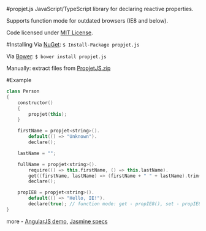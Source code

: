 #propjet.js
JavaScript/TypeScript library for declaring reactive properties.

Supports function mode for outdated browsers (IE8 and below).

Code licensed under [MIT License](LICENSE).

#Installing
Via [NuGet](https://www.nuget.org/packages/propjet.js/): `$ Install-Package propjet.js`

Via [Bower](http://bower.io/): `$ bower install propjet.js`

Manually: extract files from [PropjetJS.zip](PropjetJS.zip?raw=true)

#Example
```C++
class Person
{
    constructor()
    {
        propjet(this);
    }

    firstName = propjet<string>().
        default(() => "Unknown").
        declare();

    lastName = "";

    fullName = propjet<string>().
        require(() => this.firstName, () => this.lastName).
        get((firstName, lastName) => (firstName + " " + lastName).trim()).
        declare();

    propIE8 = propjet<string>().
        default(() => "Hello, IE!").
        declare(true); // function mode: get - propIE8(), set - propIE8(newValue)
}
```
more - [AngularJS demo](demo.ts), [Jasmine specs](src/propjet.spec.ts)
